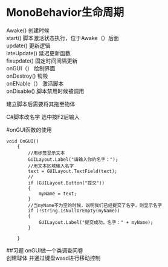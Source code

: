 # MonoBehavior生命周期

Awake()  创建时候  
start()  脚本激活状态执行，位于Awake（）后面  
update() 更新逻辑  
lateUpdate() 延迟更新函数  
fixupdate() 固定时间间隔更新  
onGUI（） 绘制界面  
onDestroy() 销毁  
onENable（） 激活脚本  
onDisable() 脚本禁用时候被调用   

建立脚本后需要将其拖至物体

C#脚本改名字 选中按F2后输入

#onGUI函数的使用
```
void OnGUI()
    {
        //用标签显示文本
        GUILayout.Label("请输入你的名字：");
        //用文本区域输入名字
        text = GUILayout.TextField(text);
        //
        if (GUILayout.Button("提交"))
        {
            myName = text;
        }
        //当myName不为空的时候，说明我们已经提交了名字，则显示名字
        if (!string.IsNullOrEmpty(myName))
        {
            GUILayout.Label("提交成功，名字：" + myName);
        }

    }
```

##习题
onGUI做一个类调查问卷    
创建球体 并通过键盘wasd进行移动控制  






